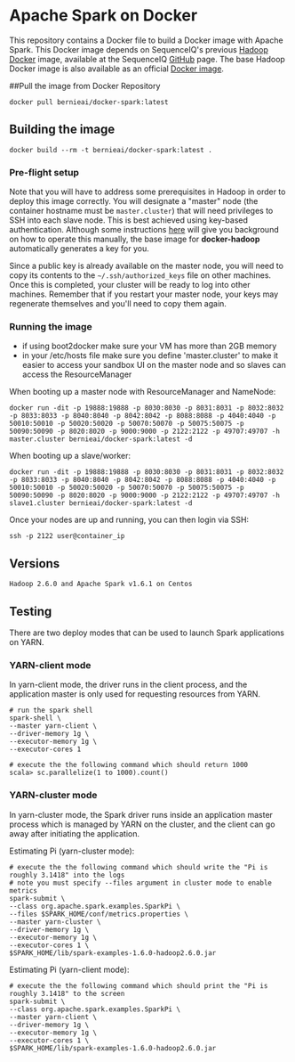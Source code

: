 Apache Spark on Docker
==========


This repository contains a Docker file to build a Docker image with Apache Spark. This Docker image depends on SequenceIQ's previous [Hadoop Docker](https://github.com/sequenceiq/hadoop-docker) image, available at the SequenceIQ [GitHub](https://github.com/sequenceiq) page.
The base Hadoop Docker image is also available as an official [Docker image](https://registry.hub.docker.com/u/sequenceiq/hadoop-docker/).

##Pull the image from Docker Repository
```
docker pull bernieai/docker-spark:latest
```

## Building the image
```
docker build --rm -t bernieai/docker-spark:latest .
```

### Pre-flight setup
Note that you will have to address some prerequisites in Hadoop in order to deploy this image correctly. You will designate a "master" node (the container hostname must be `master.cluster`) that will need privileges to SSH into each slave node. This is best achieved using key-based authentication. Although some instructions [here](https://allthingshadoop.com/2010/04/20/hadoop-cluster-setup-ssh-key-authentication/) will give you background on how to operate this manually, the base image for **docker-hadoop** automatically generates a key for you.

Since a public key is already available on the master node, you will need to copy its contents to the `~/.ssh/authorized_keys` file on other machines. Once this is completed, your cluster will be ready to log into other machines. Remember that if you restart your master node, your keys may regenerate themselves and you'll need to copy them again.

### Running the image

* if using boot2docker make sure your VM has more than 2GB memory
* in your /etc/hosts file make sure you define 'master.cluster' to make it easier to access your sandbox UI on the master node and so slaves can access the ResourceManager

When booting up a master node with ResourceManager and NameNode:
```
docker run -dit -p 19888:19888 -p 8030:8030 -p 8031:8031 -p 8032:8032 -p 8033:8033 -p 8040:8040 -p 8042:8042 -p 8088:8088 -p 4040:4040 -p 50010:50010 -p 50020:50020 -p 50070:50070 -p 50075:50075 -p 50090:50090 -p 8020:8020 -p 9000:9000 -p 2122:2122 -p 49707:49707 -h master.cluster bernieai/docker-spark:latest -d
```

When booting up a slave/worker:
```
docker run -dit -p 19888:19888 -p 8030:8030 -p 8031:8031 -p 8032:8032 -p 8033:8033 -p 8040:8040 -p 8042:8042 -p 8088:8088 -p 4040:4040 -p 50010:50010 -p 50020:50020 -p 50070:50070 -p 50075:50075 -p 50090:50090 -p 8020:8020 -p 9000:9000 -p 2122:2122 -p 49707:49707 -h slave1.cluster bernieai/docker-spark:latest -d
```

Once your nodes are up and running, you can then login via SSH:
```
ssh -p 2122 user@container_ip
```

## Versions
```
Hadoop 2.6.0 and Apache Spark v1.6.1 on Centos 
```

## Testing

There are two deploy modes that can be used to launch Spark applications on YARN.

### YARN-client mode

In yarn-client mode, the driver runs in the client process, and the application master is only used for requesting resources from YARN.

```
# run the spark shell
spark-shell \
--master yarn-client \
--driver-memory 1g \
--executor-memory 1g \
--executor-cores 1

# execute the the following command which should return 1000
scala> sc.parallelize(1 to 1000).count()
```
### YARN-cluster mode

In yarn-cluster mode, the Spark driver runs inside an application master process which is managed by YARN on the cluster, and the client can go away after initiating the application.

Estimating Pi (yarn-cluster mode):

```
# execute the the following command which should write the "Pi is roughly 3.1418" into the logs
# note you must specify --files argument in cluster mode to enable metrics
spark-submit \
--class org.apache.spark.examples.SparkPi \
--files $SPARK_HOME/conf/metrics.properties \
--master yarn-cluster \
--driver-memory 1g \
--executor-memory 1g \
--executor-cores 1 \
$SPARK_HOME/lib/spark-examples-1.6.0-hadoop2.6.0.jar
```

Estimating Pi (yarn-client mode):

```
# execute the the following command which should print the "Pi is roughly 3.1418" to the screen
spark-submit \
--class org.apache.spark.examples.SparkPi \
--master yarn-client \
--driver-memory 1g \
--executor-memory 1g \
--executor-cores 1 \
$SPARK_HOME/lib/spark-examples-1.6.0-hadoop2.6.0.jar
```

